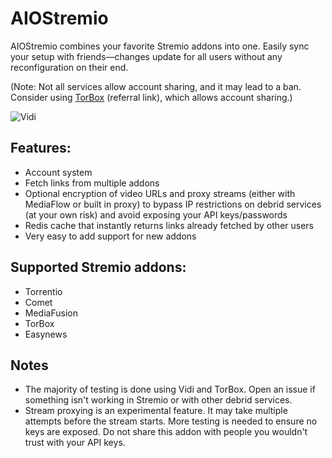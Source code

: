 # AIOStremio

AIOStremio combines your favorite Stremio addons into one. Easily sync your setup with friends—changes update for all users without any reconfiguration on their end.

(Note: Not all services allow account sharing, and it may lead to a ban. Consider using [TorBox](https://torbox.app/subscription?referral=fe897519-fa8d-402d-bdb6-15570c60eff2) (referral link), which allows account sharing.)

![Vidi](https://i.postimg.cc/6QKSFn0f/IMG-3704.jpg)

## Features:
- Account system
- Fetch links from multiple addons
- Optional encryption of video URLs and proxy streams (either with MediaFlow or built in proxy) to bypass IP restrictions on debrid services (at your own risk) and avoid exposing your API keys/passwords
- Redis cache that instantly returns links already fetched by other users
- Very easy to add support for new addons

## Supported Stremio addons:
- Torrentio
- Comet
- MediaFusion
- TorBox
- Easynews

## Notes
- The majority of testing is done using Vidi and TorBox. Open an issue if something isn't working in Stremio or with other debrid services.
- Stream proxying is an experimental feature. It may take multiple attempts before the stream starts. More testing is needed to ensure no keys are exposed. Do not share this addon with people you wouldn't trust with your API keys.
